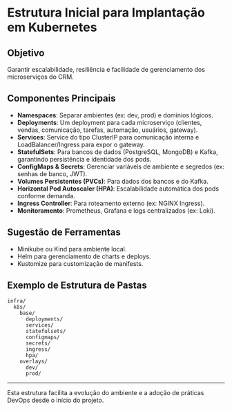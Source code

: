 # Estrutura Inicial para Implantação em Kubernetes

## Objetivo
Garantir escalabilidade, resiliência e facilidade de gerenciamento dos microserviços do CRM.

## Componentes Principais
- **Namespaces**: Separar ambientes (ex: dev, prod) e domínios lógicos.
- **Deployments**: Um deployment para cada microserviço (clientes, vendas, comunicação, tarefas, automação, usuários, gateway).
- **Services**: Service do tipo ClusterIP para comunicação interna e LoadBalancer/Ingress para expor o gateway.
- **StatefulSets**: Para bancos de dados (PostgreSQL, MongoDB) e Kafka, garantindo persistência e identidade dos pods.
- **ConfigMaps & Secrets**: Gerenciar variáveis de ambiente e segredos (ex: senhas de banco, JWT).
- **Volumes Persistentes (PVCs)**: Para dados dos bancos e do Kafka.
- **Horizontal Pod Autoscaler (HPA)**: Escalabilidade automática dos pods conforme demanda.
- **Ingress Controller**: Para roteamento externo (ex: NGINX Ingress).
- **Monitoramento**: Prometheus, Grafana e logs centralizados (ex: Loki).

## Sugestão de Ferramentas
- Minikube ou Kind para ambiente local.
- Helm para gerenciamento de charts e deploys.
- Kustomize para customização de manifests.

## Exemplo de Estrutura de Pastas
```
infra/
  k8s/
    base/
      deployments/
      services/
      statefulsets/
      configmaps/
      secrets/
      ingress/
      hpa/
    overlays/
      dev/
      prod/
```

---

Esta estrutura facilita a evolução do ambiente e a adoção de práticas DevOps desde o início do projeto.
